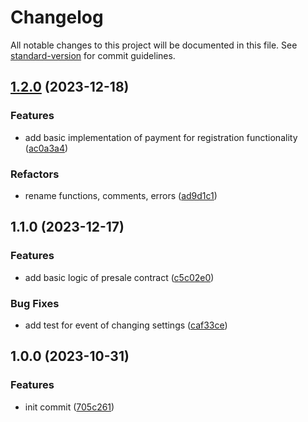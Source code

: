 # Changelog

All notable changes to this project will be documented in this file. See [standard-version](https://github.com/conventional-changelog/standard-version) for commit guidelines.

## [1.2.0](https://github.com/uamedwed/presale-web3-solidity/compare/v1.1.0...v1.2.0) (2023-12-18)


### Features

* add basic implementation of payment for registration functionality ([ac0a3a4](https://github.com/uamedwed/presale-web3-solidity/commit/ac0a3a46f9ba9f19a5f1dfe03b24d7dbc5718bc1))


### Refactors

* rename functions, comments, errors ([ad9d1c1](https://github.com/uamedwed/presale-web3-solidity/commit/ad9d1c109c38b1746109f7115eabffe2f3b81a3d))

## 1.1.0 (2023-12-17)


### Features

* add basic logic of presale contract ([c5c02e0](https://github.com/uamedwed/presale-web3-solidity/commit/c5c02e09000cc4e268bdbf7e0a372076fe7ddb48))


### Bug Fixes

* add test for event of changing settings ([caf33ce](https://github.com/uamedwed/presale-web3-solidity/commit/caf33ce8a27eedfedebfc169d048411bb6641644))

## 1.0.0 (2023-10-31)


### Features

* init commit ([705c261](https://github.com/uamedwed/presale-web3-solidity/commit/705c261e932c5621819009f86aa255e9974d97f8))

